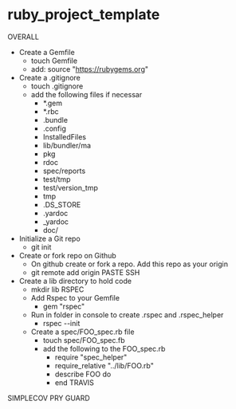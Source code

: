 ruby_project_template
=====================

OVERALL
- Create a Gemfile 
  - touch Gemfile
  - add: source "https://rubygems.org"
- Create a .gitignore
  - touch .gitignore
  - add the following files if necessar
    - *.gem
    - *.rbc
    - .bundle
    - .config
    - InstalledFiles
    - lib/bundler/ma
    - pkg
    - rdoc
    - spec/reports
    - test/tmp
    - test/version_tmp
    - tmp
    - .DS_STORE
    - .yardoc
    - _yardoc
    - doc/
- Initialize a Git repo
  - git init
- Create or fork repo on Github
  - On github create or fork a repo. Add this repo as your origin
  - git remote add origin PASTE SSH
- Create a lib directory to hold code
  - mkdir lib
RSPEC
  - Add Rspec to your Gemfile
    - gem "rspec"
  - Run in folder in console to create .rspec and .rspec_helper 
    - rspec --init
  - Create a spec/FOO_spec.rb file
    - touch spec/FOO_spec.fb
    - add the following to the FOO_spec.rb
      - require "spec_helper"
      - require_relative "../lib/FOO.rb"
      - describe FOO do
      - end
TRAVIS

SIMPLECOV
PRY
GUARD
